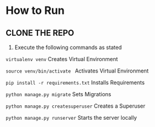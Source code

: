 # How to Run 




## CLONE THE REPO  


1. Execute the following commands as stated


``` virtualenv venv ```  Creates Virtual Environment 

```source venv/bin/activate ``` Activates Virtual Environment 

``` pip install -r requirements.txt ```  Installs Requirements 

``` python manage.py migrate ``` Sets Migrations 

``` python manage.py createsuperuser ``` Creates a Superuser

``` python manage.py runserver ``` Starts the server locally 


